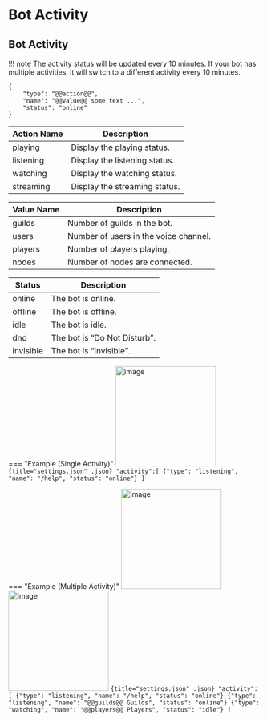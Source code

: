 # Bot Activity

## Bot Activity

!!! note
    The activity status will be updated every 10 minutes. If your bot has multiple activities, it will switch to a different activity every 10 minutes.

```{title="Usage" .yaml} 
{
    "type": "@@action@@",
    "name": "@@value@@ some text ...",
    "status": "online"
}
```

| Action Name | Description |
| --- | --- |
| playing | Display the playing status. |
| listening | Display the listening status. |
| watching | Display the watching status. |
| streaming | Display the streaming status. |

| Value Name | Description |
| --- | --- |
| guilds | Number of guilds in the bot. |
| users | Number of users in the voice channel. |
| players | Number of players playing. |
| nodes | Number of nodes are connected. |

| Status | Description |
| --- | --- |
| online | The bot is online. |
| offline | The bot is offline. |
| idle | The bot is idle. |
| dnd | The bot is “Do Not Disturb”. |
| invisible | The bot is “invisible”. |

=== "Example (Single Activity)"
    <img width="200" alt="image" src="https://user-images.githubusercontent.com/94597336/232210610-fb2b8dba-736e-4230-b315-c52b1cf37a22.png">
    ``` {title="settings.json" .json}
    "activity":[
        {"type": "listening", "name": "/help", "status": "online"}
    ]
    ```

=== "Example (Multiple Activity)"
    <img width="200" alt="image" src="https://user-images.githubusercontent.com/94597336/232210610-fb2b8dba-736e-4230-b315-c52b1cf37a22.png">
    <img width="200" alt="image" src="https://user-images.githubusercontent.com/94597336/232210639-255025e2-f55b-422d-a8f8-01cdaeec1e8d.png">
    ```{title="settings.json" .json}
    "activity":[
        {"type": "listening", "name": "/help", "status": "online"}
        {"type": "listening", "name": "@@guilds@@ Guilds", "status": "online"}
        {"type": "watching", "name": "@@players@@ Players", "status": "idle"}
    ]
    ```

